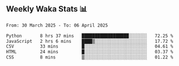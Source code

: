 ## Weekly Waka Stats 📊
<!--START_SECTION:waka-->

```txt
From: 30 March 2025 - To: 06 April 2025

Python       8 hrs 37 mins   ██████████████████░░░░░░░   72.25 %
JavaScript   2 hrs 6 mins    ████▒░░░░░░░░░░░░░░░░░░░░   17.72 %
CSV          33 mins         █░░░░░░░░░░░░░░░░░░░░░░░░   04.61 %
HTML         24 mins         █░░░░░░░░░░░░░░░░░░░░░░░░   03.37 %
CSS          8 mins          ▒░░░░░░░░░░░░░░░░░░░░░░░░   01.22 %
```

<!--END_SECTION:waka-->

<!--

Here are some ideas to get you started:

- 🔭 I’m currently working on (way to add branches committed on)
- 🌱 I’m currently learning Web Frameworks and Machine Learning! (Lisp, JS (react & angular), Python, and __)
- 💬 Ask me about ...
- 📫 How to reach me: 
- 😄 Pronouns: He/Him/His
- ⚡ Fun fact: ...

that-recsys-lab
-->
